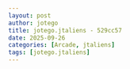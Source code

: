 ```yaml
---
layout: post
author: jotego
title: jotego.jtaliens - 529cc57
date: 2025-09-26
categories: [Arcade, jtaliens]
tags: [jotego.jtaliens]
---
```


